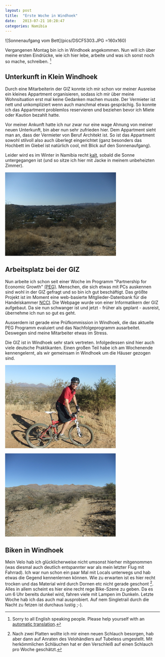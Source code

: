 ```yaml
---
layout: post
title:  "Erste Woche in Windhoek"
date:   2013-07-21 10:28:47
categories: Namibia
---
```


![Sonnenaufgang vom Bett](pics/DSCF5303.JPG =160x160)

Vergangenen Montag bin ich in Windhoek angekommen. Nun will ich über meine ersten Eindrücke, wie ich hier lebe, arbeite und was ich sonst noch so mache, schreiben. [^1]

## Unterkunft in Klein Windhoek

Durch eine Mitarbeiterin der GIZ konnte ich mir schon vor meiner Ausreise ein kleines Appartment organisieren, sodass ich mir über meine Wohnsituation erst mal keine Gedanken machen musste. 
Der Vermieter ist nett und unkompliziert wenn auch manchmal etwas gesprächig. So konnte ich das Appartment problemlos reservieren und beziehen bevor ich Miete oder Kaution bezahlt hatte.

Vor meiner Ankunft hatte ich nur zwar nur eine wage Ahnung von meiner neuen Unterkunft, bin aber nun sehr zufrieden hier. Dem Appartment sieht man an, dass der Vermieter von Beruf Architekt ist. So ist das Appartment sowohl stilvoll also auch überlegt eingerichtet (ganz besonders das Hochbett im Giebel ist natürlich cool, mit Blick auf den Sonnenaufgang). 

Leider wird es im Winter in Namibia recht [kalt](http://www.wetter.net/cgi-bin/wetter-net3/wetter-stadt-graph.pl?IDM=0&ID=9476&ALIAS=Windhoek&ID2=0&REGIO=0), sobald die Sonne untergegangen ist (und so sitze ich hier mit Jacke in meinem unbeheizten Zimmer).

![Klein-Windhoek](pics/DSCF5334.JPG)

## Arbeitsplatz bei der GIZ

Nun arbeite ich schon seit einer Woche im Programm "Partnership for Economic Growth" [(PEG)](http://www.giz.de/themen/en/16992.htm). Menschen, die sich etwas mit PCs auskennen sind wohl in der GIZ gefragt und so bin ich gut beschäftigt. Das größte Projekt ist im Moment eine web-basierte Mitglieder-Datenbank für die Handelskammer [NCCI](http://www.ncci.org.na/). Die Webpage wurde von einer Informatikern der GIZ aufgebaut. Da sie nun schwanger ist und jetzt - früher als geplant - ausreist, übernehme ich nun so gut es geht.

Ausserdem ist gerade eine Prüfkommission in Windhoek, die das aktuelle PEG Programm evaluiert und das Nachfolgeprogramm ausarbeitet. Deswegen sind meine Mitarbeiter etwas im Stress.

Die GIZ ist in Windhoek sehr stark vertreten. Infolgedessen sind hier auch viele deutsche Praktikanten. Einen großen Teil habe ich am Wochenende kennengelernt, als wir gemeinsam in Windhoek um die Häuser gezogen sind. 

![Biken auf Schotterpiste](pics/DSCF5382.JPG)

![Berge und Singletrail um Windhoek](pics/DSCF5393.JPG)

## Biken in Windhoek

Mein Velo hab ich glücklicherweise nicht umsonst hierher mitgenommen (was diesmal auch deutlich entspannter war als mein letzter Flug mit Fahrrad). Ich war nun schon ein paar Mal mit Locals unterwegs und hab etwas die Gegend kennenlernen können. Wie zu erwarten ist es hier recht trocken und das Material wird durch Dornen etc nicht gerade geschont [^2].
Alles in allem scheint es hier eine recht rege Bike-Szene zu geben. Da es um 6 Uhr bereits dunkel wird, fahren viele mit Lampen im Dunkeln. Letzte Woche hab ich das auch mal ausprobiert. Auf nem Singletrail durch die Nacht zu fetzen ist durchaus lustig ;-).

[^1]: Sorry to all English speaking people. Please help yourself with an [automatic translation](http://translate.google.com).
[^2]: Nach zwei Platten wollte ich mir einen neuen Schlauch besorgen, hab aber dann auf Anraten des Velohändlers auf Tubeless umgestellt. Mit herkömmlichen Schläuchen hat er den Verschleiß auf einen Schlauch pro Woche geschätzt.
</div>

